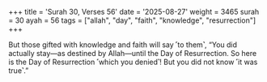 +++
title = 'Surah 30, Verses 56'
date = '2025-08-27'
weight = 3465
surah = 30
ayah = 56
tags = ["allah", "day", "faith", "knowledge", "resurrection"]
+++

But those gifted with knowledge and faith will say ˹to them˺, “You did actually stay—as destined by Allah—until the Day of Resurrection. So here is the Day of Resurrection ˹which you denied˺! But you did not know ˹it was true˺.”